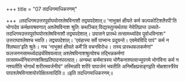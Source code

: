 +++
title = "07 तदधिगमाधिकरणम्"

+++
॥तदधिगमउत्तरपूर्वाघयोरश्लेषविनाशौ तद्व्यपदेशात्॥ 'नाभुक्तं क्षीयते कर्म कल्पकोटिशतैरपी'ति भोगादेव कर्मक्षयश्रवणात् अश्लेषविनाश श्रुतिः कथञ्चित् विद्यास्तुत्यर्थतया नेयेतिप्राप्त उच्यते- तदधिगमउत्तरपूर्वाघयोरश्लेषविनाशौ तद्व्यपदेशात्। उपासने प्रारब्धे तत्सामर्थ्यादेव पूर्वाधविनाशः" उत्तराघाश्लेषश्च भवति। तद्व्यपदेशात्। 'एवंहास्य सर्वे पाप्मानः प्रदूयन्ते। एवमेवंविदि पापं" कर्म न श्लिष्यत'इति श्रुतेः। नच 'नाभुक्तं क्षीयते कर्मे'ति वचनविरोधः। तस्य प्रारब्धफलकर्मणां" फलजननसामर्थ्यदार्ढ्यविषयत्वात् अश्लेषविनाशश्रुत्योश्च तद्भिन्नकर्मणां तत्सामर्थ्यनिवारणशक्तिप्रतिपादनपरत्वात्। अन्यथा कर्ममात्रस्य भोगैकनाश्यत्वाभ्युपगमे भोगंविना कर्म न नश्यतीति भोगार्थं शरीरमवर्जनीयं" तस्मिन्नपि शरीरे पापार्जनं भवतीति अनिर्मोक्षप्रसङ्गइति मोक्षशास्त्रैरेव पापाश्लेषविनाशयोरपेक्षितत्वादिति॥ ॥इति तदधिगमाधिकरणम्॥
